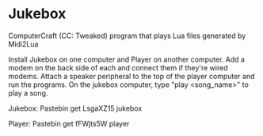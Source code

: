 # Jukebox
ComputerCraft (CC: Tweaked) program that plays Lua files generated by Midi2Lua

Install Jukebox on one computer and Player on another computer. 
Add a modem on the back side of each and connect them if they're wired modems. 
Attach a speaker peripheral to the top of the player computer and run the programs.
On the jukebox computer, type "play <song_name>" to play a song.

Jukebox:
  Pastebin get LsgaXZ15 jukebox
  
Player:
  Pastebin get fFWjts5W player
